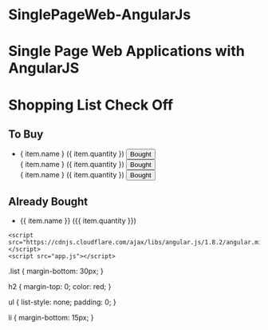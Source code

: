 # SinglePageWeb-AngularJs
# Single Page Web Applications with AngularJS
<!DOCTYPE html>
<html ng-app="ShoppingListCheckOff">
  <head>
    <title>Shopping List Check Off</title>
    <link rel="stylesheet" href="styles.css" />
  </head>
  <body>
    <div ng-controller="ShoppingListCheckOffController">
      <h1>Shopping List Check Off</h1>
      <div class="list">
        <h2>To Buy</h2>
        <ul>
          <li ng-repeat="item in toBuyItems">
            { item.name } ({ item.quantity })
            <button ng-click="buyItem(item)">Bought</button>
            <br />
            { item.name } ({ item.quantity })
            <button ng-click="buyItem(item)">Bought</button>
            <br />
            { item.name } ({ item.quantity })
            <button ng-click="buyItem(item)">Bought</button>
          </li>
        </ul>
      </div>
      <div class="list">
        <h2>Already Bought</h2>
        <ul>
          <li ng-repeat="item in alreadyBoughtItems">
            {{ item.name }} ({{ item.quantity }})
          </li>
        </ul>
      </div>
    </div>

    <script src="https://cdnjs.cloudflare.com/ajax/libs/angular.js/1.8.2/angular.min.js"></script>
    <script src="app.js"></script>
  </body>
</html>

.list {
  margin-bottom: 30px;
}

h2 {
  margin-top: 0;
  color: red;
}

ul {
  list-style: none;
  padding: 0;
}

li {
  margin-bottom: 15px;
}
